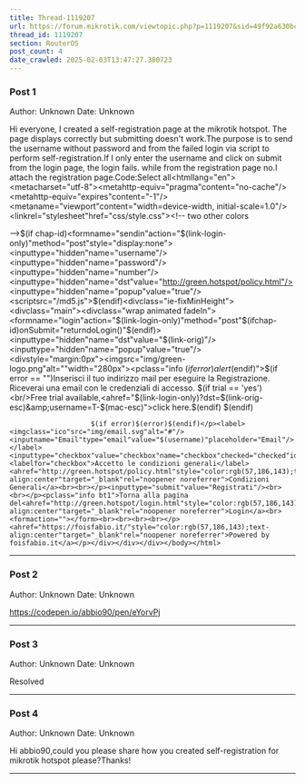 ```yaml
---
title: Thread-1119207
url: https://forum.mikrotik.com/viewtopic.php?p=1119207&sid=49f92a630bc7970d8ca50523be880e8f#p1119207
thread_id: 1119207
section: RouterOS
post_count: 4
date_crawled: 2025-02-03T13:47:27.380723
---
```


### Post 1
Author: Unknown
Date: Unknown

Hi everyone, I created a self-registration page at the mikrotik hotspot. The page displays correctly but submitting doesn't work.The purpose is to send the username without password and from the failed login via script to perform self-registration.If I only enter the username and click on submit from the login page, the login fails. while from the registration page no.I attach the registration page.Code:Select all<!doctype html><htmllang="en"><head><metacharset="utf-8"><metahttp-equiv="pragma"content="no-cache"/><metahttp-equiv="expires"content="-1"/><metaname="viewport"content="width=device-width, initial-scale=1.0"/><title>Internet hotspot - Log in</title><linkrel="stylesheet"href="css/style.css"></head><body><!-- two other colors

<body class="lite">
<body class="dark">

-->$(if chap-id)<formname="sendin"action="$(link-login-only)"method="post"style="display:none"><inputtype="hidden"name="username"/><inputtype="hidden"name="password"/><inputtype="hidden"name="number"/><inputtype="hidden"name="dst"value="http://green.hotspot/policy.html"/><inputtype="hidden"name="popup"value="true"/></form><scriptsrc="/md5.js"></script><script>functiondoLogin(){document.sendin.username.value=document.login.username.value;document.sendin.password.value=hexMD5('$(chap-id)'+document.login.password.value+'$(chap-challenge)');document.sendin.submit();returnfalse;}</script>$(endif)<divclass="ie-fixMinHeight"><divclass="main"><divclass="wrap animated fadeIn"><formname="login"action="$(link-login-only)"method="post"$(ifchap-id)onSubmit="returndoLogin()"$(endif)><inputtype="hidden"name="dst"value="$(link-orig)"/><inputtype="hidden"name="popup"value="true"/><divstyle="margin:0px"><imgsrc="img/green-logo.png"alt=""width="280px"><pclass="info $(if error)alert$(endif)">$(if error == "")Inserisci il tuo indirizzo mail per eseguire la Registrazione. Riceverai una email con le credenziali di accesso. $(if trial == 'yes')<br/>Free trial available,<ahref="$(link-login-only)?dst=$(link-orig-esc)&amp;username=T-$(mac-esc)">click here</a>.$(endif)
                        $(endif)
    
                        $(if error)$(error)$(endif)</p><label><imgclass="ico"src="img/email.svg"alt="#"/><inputname="Email"type="email"value="$(username)"placeholder="Email"/></label><inputtype="checkbox"value="checkbox"name="checkbox"checked="checked"id="checkbox"><labelfor="checkbox">Accetto le condizioni generali</label><ahref="http://green.hotspot/policy.html"style="color:rgb(57,186,143);text-align:center"target="_blank"rel="noopener noreferrer">Condizioni Generali</a><br><br></p><inputtype="submit"value="Registrati"/><br><br></p><pclass="info bt1">Torna alla pagina del<ahref="http://green.hotspot/login.html"style="color:rgb(57,186,143);text-align:center"target="_blank"rel="noopener noreferrer">Login</a><br><formaction=""></form><br><br><br><br></p><ahref="https://foisfabio.it/"style="color:rgb(57,186,143);text-align:center"target="_blank"rel="noopener noreferrer">Powered by foisfabio.it</a></p></div></div></div></body></html>

---
### Post 2
Author: Unknown
Date: Unknown

https://codepen.io/abbio90/pen/eYorvPj

---
### Post 3
Author: Unknown
Date: Unknown

Resolved

---
### Post 4
Author: Unknown
Date: Unknown

Hi abbio90,could you please share how you created self-registration for mikrotik hotspot please?Thanks!

---
